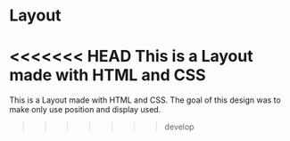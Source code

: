 # Layout
<<<<<<< HEAD
This is a Layout made with HTML and CSS
=======
This is a Layout made with HTML and CSS.
The goal of this design was to make only use position and display used.
>>>>>>> develop
